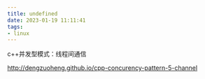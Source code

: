```yaml
---
title: undefined
date: 2023-01-19 11:11:41
tags:
- linux
---
```


c++并发型模式：线程间通信

http://dengzuoheng.github.io/cpp-concurency-pattern-5-channel

